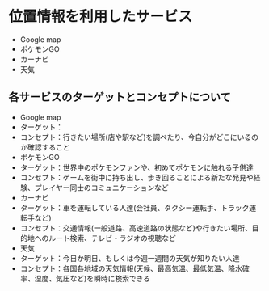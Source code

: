 # 位置情報を利用したサービス
- Google map
- ポケモンGO
- カーナビ
- 天気

## 各サービスのターゲットとコンセプトについて
- Google map
 - ターゲット：
 - コンセプト：行きたい場所(店や駅など)を調べたり、今自分がどこにいるのか確認すること
- ポケモンGO
 - ターゲット：世界中のポケモンファンや、初めてポケモンに触れる子供達
 - コンセプト：ゲームを街中に持ち出し、歩き回ることによる新たな発見や経験、プレイヤー同士のコミュニケーションなど
- カーナビ
 - ターゲット：車を運転している人達(会社員、タクシー運転手、トラック運転手など)
 - コンセプト：交通情報(一般道路、高速道路の状態など)や行きたい場所、目的地へのルート検索、テレビ・ラジオの視聴など
- 天気
 - ターゲット：今日か明日、もしくは今週一週間の天気が知りたい人達
 - コンセプト：各国各地域の天気情報(天候、最高気温、最低気温、降水確率、湿度、気圧など)を瞬時に検索できる

